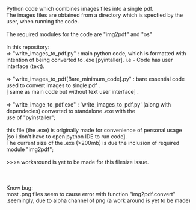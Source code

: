 Python code which combines images files into a single pdf. <br />
The images files are obtained from a directory which is specfied by the user, when running the code.<br />
<br />
The required modules for the code are "img2pdf" and "os"<br />
<br />
In this repository:<br />
=> "write_images_to_pdf.py" : main python code, which is formatted with intention of being converted to .exe [pyintaller].                                                i.e - Code has user interface (text).<br /><br />
=> "write_images_to_pdf[Bare_minimum_code].py" :  bare essential code used to convert images to single pdf .<br />                                                                                [ same as main code but without text user interface] .<br /><br />
=> "write_image_to_pdf.exe" : 'write_images_to_pdf.py' (along with dependecies) converted to standalone .exe with the<br />
                               use of "pyinstaller";<br />  
                               this file (the .exe) is originally made for convenience of personal usage<br /> 
                               [so i don't have to open python IDE to run code].<br /> 
                              The current size of the .exe (>200mb) is due the inclusion of required module "img2pdf";<br />  
                              >>>a workaround is yet to be made for this filesize issue.<br />
<br />                             
<br />
Know bug:<br />
     most .png files seem to cause error with function "img2pdf.convert"<br />
     ,seemingly, due to alpha channel of png (a work around is yet to be made)<br />
<br />

